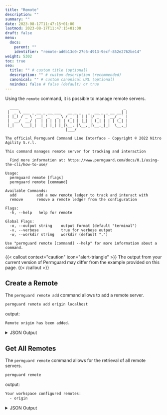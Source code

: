 ```yaml
---
title: "Remote"
description: ""
summary: ""
date: 2023-08-17T11:47:15+01:00
lastmod: 2023-08-17T11:47:15+01:00
draft: false
menu:
  docs:
    parent: ""
    identifier: "remote-ad6b13c0-27c6-4913-9ecf-852e2762be14"
weight: 5302
toc: true
seo:
  title: "" # custom title (optional)
  description: "" # custom description (recommended)
  canonical: "" # custom canonical URL (optional)
  noindex: false # false (default) or true
---
```

Using the `remote` command, it is possible to manage remote servers.

```text
  ____                                               _
 |  _ \ ___ _ __ _ __ ___   __ _ _   _  __ _ _ __ __| |
 | |_) / _ \ '__| '_ ` _ \ / _` | | | |/ _` | '__/ _` |
 |  __/  __/ |  | | | | | | (_| | |_| | (_| | | | (_| |
 |_|   \___|_|  |_| |_| |_|\__, |\__,_|\__,_|_|  \__,_|
                           |___/

The official Permguard Command Line Interface - Copyright © 2022 Nitro Agility S.r.l.

This command manages remote server for tracking and interaction

  Find more information at: https://www.permguard.com/docs/0.1/using-the-cli/how-to-use/

Usage:
  permguard remote [flags]
  permguard remote [command]

Available Commands:
  add         add a new remote ledger to track and interact with
  remove      remove a remote ledger from the configuration

Flags:
  -h, --help   help for remote

Global Flags:
  -o, --output string    output format (default "terminal")
  -v, --verbose          true for verbose output
  -w, --workdir string   workdir (default ".")

Use "permguard remote [command] --help" for more information about a command.
```

{{< callout context="caution" icon="alert-triangle" >}}
The output from your current version of Permguard may differ from the example provided on this page.
{{< /callout >}}

## Create a Remote

The `permguard remote add` command allows to add a remote server.

```bash
permguard remote add origin localhost
```

output:

```bash
Remote origin has been added.
```

<details>
  <summary>
    JSON Output
  </summary>

```bash
permguard remote add origin localhost --output json
```

output:

```json
{
  "remotes": [
    {
      "aap_port": 9091,
      "aap_server": "localhost",
      "pap_port": 9092,
      "pap_server": "localhost",
      "remote": "origin"
    }
  ]
}
```

</details>

## Get All Remotes

The `permguard remote` command allows for the retrieval of all remote servers.

```bash
permguard remote
```

output:

```bash
Your workspace configured remotes:
  - origin
```

<details>
  <summary>
    JSON Output
  </summary>

```bash
permguard remote --output json
```

output:

```json
{
  "remotes": [
    {
      "aap_port": 9091,
      "aap_server": "localhost",
      "pap_port": 9092,
      "pap_server": "localhost",
      "remote": "origin"
    }
  ]
}
```

</details>
